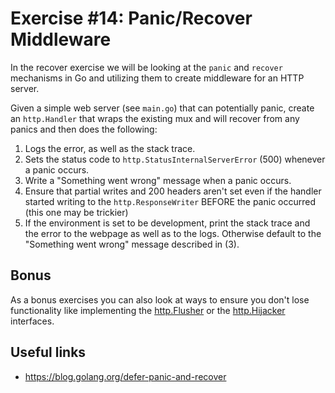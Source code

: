 # Exercise #14: Panic/Recover Middleware

In the recover exercise we will be looking at the `panic` and `recover` mechanisms in Go and utilizing them to create middleware for an HTTP server.

Given a simple web server (see `main.go`) that can potentially panic, create an `http.Handler` that wraps the existing mux and will recover from any panics and then does the following:

1. Logs the error, as well as the stack trace.
2. Sets the status code to `http.StatusInternalServerError` (500) whenever a panic occurs.
3. Write a "Something went wrong" message when a panic occurs.
4. Ensure that partial writes and 200 headers aren't set even if the handler started writing to the `http.ResponseWriter` BEFORE the panic occurred (this one may be trickier)
5. If the environment is set to be development, print the stack trace and the error to the webpage as well as to the logs. Otherwise default to the "Something went wrong" message described in (3).

## Bonus

As a bonus exercises you can also look at ways to ensure you don't lose functionality like implementing the [http.Flusher](https://golang.org/pkg/net/http/#Flusher) or the [http.Hijacker](https://golang.org/pkg/net/http/#Hijacker) interfaces.

## Useful links

- <https://blog.golang.org/defer-panic-and-recover>
